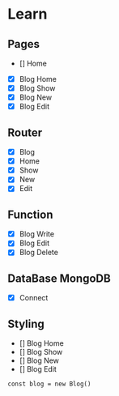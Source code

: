 # Learn

## Pages

- [] Home
- [x] Blog Home
- [x] Blog Show
- [x] Blog New
- [x] Blog Edit

## Router

- [x] Blog
- [x] Home
- [x] Show
- [x] New
- [x] Edit

## Function

- [x] Blog Write
- [x] Blog Edit
- [x] Blog Delete

## DataBase MongoDB

- [x] Connect

## Styling

- [] Blog Home
- [] Blog Show
- [] Blog New
- [] Blog Edit

```
const blog = new Blog()
```